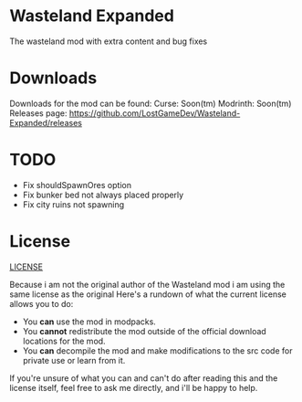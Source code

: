 # Wasteland Expanded
The wasteland mod with extra content and bug fixes

# Downloads
Downloads for the mod can be found: 
Curse: Soon(tm)
Modrinth: Soon(tm)
Releases page: https://github.com/LostGameDev/Wasteland-Expanded/releases

# TODO
* Fix shouldSpawnOres option
* Fix bunker bed not always placed properly
* Fix city ruins not spawning

# License
[LICENSE](LICENSE.MD)

Because i am not the original author of the Wasteland mod i am using the same license as the original
Here's a rundown of what the current license allows you to do:

* You **can** use the mod in modpacks.
* You **cannot** redistribute the mod outside of the official download locations for the mod.
* You **can** decompile the mod and make modifications to the src code for private use or learn from it.

If you're unsure of what you can and can't do after reading this and the license itself, feel free to ask me directly, and i'll be happy
to help.